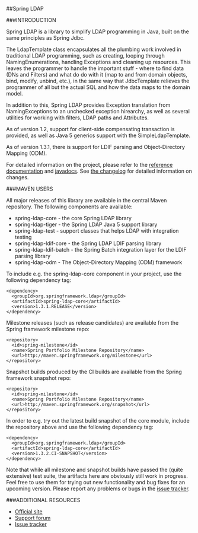 ##Spring LDAP

###INTRODUCTION

Spring LDAP is a library to simplify LDAP programming in Java, built on the same
principles as Spring Jdbc. 

The LdapTemplate class encapsulates all the plumbing work involved in traditional LDAP 
programming, such as creating, looping through NamingEnumerations, handling Exceptions
and cleaning up resources. This leaves the programmer to handle the important stuff - 
where to find data (DNs and Filters) and what do do with it (map to and from domain 
objects, bind, modify, unbind, etc.), in the same way that JdbcTemplate relieves the 
programmer of all but the actual SQL and how the data maps to the domain model.

In addition to this, Spring LDAP provides Exception translation from NamingExceptions
to an unchecked exception hirearchy, as well as several utilities for working with filters,
LDAP paths and Attributes.

As of version 1.2, support for client-side compensating transaction is provided, as well as 
Java 5 generics support with the SimpleLdapTemplate.

As of version 1.3.1, there is support for LDIF parsing and Object-Directory Mapping (ODM).

For detailed information on the project, please refer to the [reference documentation](http://static.springsource.org/spring-ldap/docs/1.3.x/reference/html/) and [javadocs](http://static.springsource.org/spring-ldap/site/apidocs/).
See [the changelog](https://jira.springsource.org/browse/LDAP#selectedTab=com.atlassian.jira.plugin.system.project%3Achangelog-panel) for detailed information on changes.

###MAVEN USERS

All major releases of this library are available in the central Maven repository.
The following components are available:

* spring-ldap-core - the core Spring LDAP library
* spring-ldap-tiger - the Spring LDAP Java 5 support library
* spring-ldap-test - support classes that helps LDAP with integration testing
* spring-ldap-ldif-core - the Spring LDAP LDIF parsing library
* spring-ldap-ldif-batch - the Spring Batch integration layer for the LDIF parsing library
* spring-ldap-odm - The Object-Directory Mapping (ODM) framework

To include e.g. the spring-ldap-core component in your project, use the following dependency tag:

    <dependency>
      <groupId>org.springframework.ldap</groupId>
      <artifactId>spring-ldap-core</artifactId>
      <version>1.3.1.RELEASE</version>
    </dependency>

Milestone releases (such as release candidates) are available from the Spring
framework milestone repo:

    <repository>
      <id>spring-milestone</id>
      <name>Spring Portfolio Milestone Repository</name>
      <url>http://maven.springframework.org/milestone</url>
    </repository>

Snapshot builds produced by the CI builds are available from the Spring framework snapshot repo:

    <repository>
      <id>spring-milestone</id>
      <name>Spring Portfolio Milestone Repository</name>
      <url>http://maven.springframework.org/snapshot</url>
    </repository>

In order to e.g. try out the latest build snapshot of the core module, include the repository above and
use the following dependency tag:

    <dependency>
      <groupId>org.springframework.ldap</groupId>
      <artifactId>spring-ldap-core</artifactId>
      <version>1.3.2.CI-SNAPSHOT</version>
    </dependency>

Note that while all milestone and snapshot builds have passed the (quite extensive) test suite,
the artifacts here are obviously still work in progress. Feel free to use them for trying out new functionality
and bug fixes for an upcoming version. Please report any problems or bugs in the [issue tracker](https://jira.springsource.org/browse/LDAP).

###ADDITIONAL RESOURCES

* [Official site](http://www.springframework.org/ldap)
* [Support forum](http://forum.springframework.org/forumdisplay.php?f=40)
* [Issue tracker](https://jira.springsource.org/browse/LDAP)
